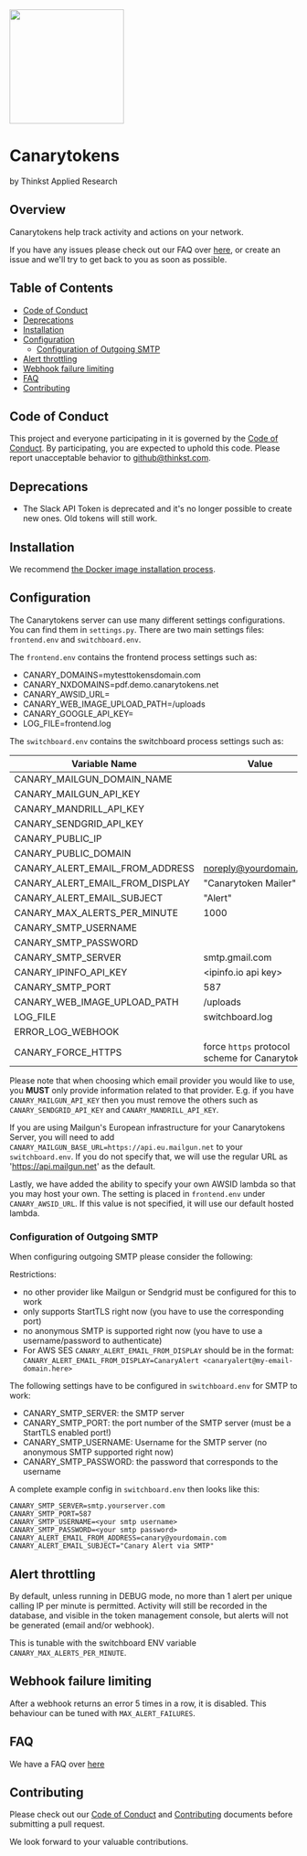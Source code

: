 <img src="http://canarytokens.org/resources/logo.png" width="200" />

# Canarytokens

by Thinkst Applied Research

## Overview

Canarytokens help track activity and actions on your network.

If you have any issues please check out our FAQ over [here](https://github.com/thinkst/canarytokens/wiki#), or create an issue and we'll try to get back to you as soon as possible.

## Table of Contents
  - [Code of Conduct](#code-of-conduct)
  - [Deprecations](#deprecations)
  - [Installation](#installation)
  - [Configuration](#configuration)
    - [Configuration of Outgoing SMTP](#configuration-of-outgoing-smtp)
  - [Alert throttling](#alert-throttling)
  - [Webhook failure limiting](#webhook-failure-limiting)
  - [FAQ](#faq)
  - [Contributing](#contributing)

## Code of Conduct

This project and everyone participating in it is governed by the
[Code of Conduct](https://github.com/thinkst/.github/blob/master/CODE_OF_CONDUCT.md).
By participating, you are expected to uphold this code. Please report unacceptable behavior
to github@thinkst.com.

## Deprecations

* The Slack API Token is deprecated and it's no longer possible to create new ones. Old tokens will still work.

## Installation

We recommend [the Docker image installation process](https://github.com/thinkst/canarytokens-docker).

## Configuration


The Canarytokens server can use many different settings configurations. You can find them in `settings.py`. There are two
main settings files: `frontend.env` and `switchboard.env`.

The `frontend.env` contains the frontend process settings such as:
- CANARY_DOMAINS=mytesttokensdomain.com
- CANARY_NXDOMAINS=pdf.demo.canarytokens.net
- CANARY_AWSID_URL=<custom awsid url>
- CANARY_WEB_IMAGE_UPLOAD_PATH=/uploads
- CANARY_GOOGLE_API_KEY=<custom google maps api key>
- LOG_FILE=frontend.log

The `switchboard.env` contains the switchboard process settings such as:

| Variable Name                   | Value                                           |
|---------------------------------|--------------------------------------------------|
| CANARY_MAILGUN_DOMAIN_NAME      | <mailgun domain>                                 |
| CANARY_MAILGUN_API_KEY          |                                                  |
| CANARY_MANDRILL_API_KEY         |                                                  |
| CANARY_SENDGRID_API_KEY         |                                                  |
| CANARY_PUBLIC_IP                | <instead of using a domain>                      |
| CANARY_PUBLIC_DOMAIN            | <instead of using an IP>                         |
| CANARY_ALERT_EMAIL_FROM_ADDRESS | noreply@yourdomain.com                           |
| CANARY_ALERT_EMAIL_FROM_DISPLAY | "Canarytoken Mailer"                             |
| CANARY_ALERT_EMAIL_SUBJECT      | "Alert"                                          |
| CANARY_MAX_ALERTS_PER_MINUTE    | 1000                                             |
| CANARY_SMTP_USERNAME            | <smtp username>                                  |
| CANARY_SMTP_PASSWORD            | <smtp password>                                  |
| CANARY_SMTP_SERVER              | smtp.gmail.com                                   |
| CANARY_IPINFO_API_KEY           | <ipinfo.io api key>                              |
| CANARY_SMTP_PORT                | 587                                              |
| CANARY_WEB_IMAGE_UPLOAD_PATH    | /uploads                                         |
| LOG_FILE                        | switchboard.log                                  |
| ERROR_LOG_WEBHOOK               | <URI of a webhook you want Error Logs posted to> |
| CANARY_FORCE_HTTPS              | force `https` protocol scheme for Canarytokens   |

Please note that when choosing which email provider you would like to use, you **MUST** only provide
information related to that provider. E.g. if you have `CANARY_MAILGUN_API_KEY` then you must remove the others such as
`CANARY_SENDGRID_API_KEY` and `CANARY_MANDRILL_API_KEY`.

If you are using Mailgun's European infrastructure for your Canarytokens Server, you will need to add `CANARY_MAILGUN_BASE_URL=https://api.eu.mailgun.net` to your `switchboard.env`. If you do not specify that,
we will use the regular URL as 'https://api.mailgun.net' as the default.

Lastly, we have added the ability to specify your own AWSID lambda so that you may host your own. The setting is placed in
`frontend.env` under `CANARY_AWSID_URL`. If this value is not specified, it will use our default hosted lambda.

### Configuration of Outgoing SMTP

When configuring outgoing SMTP please consider the following:

Restrictions:
* no other provider like Mailgun or Sendgrid must be configured for this to work
* only supports StartTLS right now (you have to use the corresponding port)
* no anonymous SMTP is supported right now (you have to use a username/password to authenticate)
* For AWS SES `CANARY_ALERT_EMAIL_FROM_DISPLAY` should be in the format: `CANARY_ALERT_EMAIL_FROM_DISPLAY=CanaryAlert <canaryalert@my-email-domain.here>`

The following settings have to be configured in `switchboard.env` for SMTP to work:
* CANARY_SMTP_SERVER: the SMTP server
* CANARY_SMTP_PORT: the port number of the SMTP server (must be a StartTLS enabled port!)
* CANARY_SMTP_USERNAME: Username for the SMTP server (no anonymous SMTP supported right now)
* CANARY_SMTP_PASSWORD: the password that corresponds to the username

A complete example config in `switchboard.env` then looks like this:
```
CANARY_SMTP_SERVER=smtp.yourserver.com
CANARY_SMTP_PORT=587
CANARY_SMTP_USERNAME=<your smtp username>
CANARY_SMTP_PASSWORD=<your smtp password>
CANARY_ALERT_EMAIL_FROM_ADDRESS=canary@yourdomain.com
CANARY_ALERT_EMAIL_SUBJECT="Canary Alert via SMTP"
```

## Alert throttling
By default, unless running in DEBUG mode, no more than 1 alert per unique calling IP per
minute is permitted.  Activity will still be recorded in the database, and visible in
the token management console, but alerts will not be generated (email and/or webhook).

This is tunable with the switchboard ENV variable `CANARY_MAX_ALERTS_PER_MINUTE`.

## Webhook failure limiting
After a webhook returns an error 5 times in a row, it is disabled. This behaviour can be
tuned with `MAX_ALERT_FAILURES`.

## FAQ

We have a FAQ over [here](https://github.com/thinkst/canarytokens/wiki)

## Contributing

Please check out our [Code of Conduct](https://github.com/thinkst/.github/blob/master/CODE_OF_CONDUCT.md) and [Contributing](https://github.com/thinkst/.github/blob/master/CONTRIBUTING.md) documents before submitting a pull request.

We look forward to your valuable contributions.

